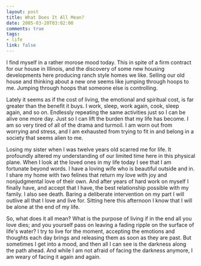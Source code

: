 ```yaml
--- 
layout: post
title: What Does It All Mean?
date: 2005-03-20T03:02:00
comments: true
tags:
- life
link: false
---
```

I find myself in a rather morose mood today. This in spite of a firm contract for our house in Illinois, and the discovery of some new housing developments here producing ranch style homes we like. Selling our old house and thinking about a new one seems like jumping through hoops to me. Jumping through hoops that someone else is controlling.

Lately it seems as if the cost of living, the emotional and spiritual cost, is far greater than the benefit it buys. I work, sleep, work again, cook, sleep again, and so on. Endlessly repeating the same activities just so I can be alive one more day. Just so I can lift the burden that my life has become. I am so very tired of all of the drama and turmoil. I am worn out from worrying and stress, and I am exhausted from trying to fit in and belong in a society that seems alien to me.

Losing my sister when I was twelve years old scarred me for life. It profoundly altered my understanding of our limited time here in this physical plane. When I look at the loved ones in my life today I see that I am fortunate beyond words. I have a loving wife who is beautiful outside and in. I share my home with two felines that return my love with joy and nonjudgmental love of their own. And after years of hard work on myself I finally have, and accept that I have, the best relationship possible with my family. I also see death. Baring a deliberate intervention on my part I will outlive all that I love and live for. Sitting here this afternoon I know that I will be alone at the end of my life.

So, what does it all mean? What is the purpose of living if in the end all you love dies; and you yourself pass on leaving a fading ripple on the surface of life's water? I try to live for the moment, accepting the emotions and thoughts each day brings and releasing them as soon as they are past. But sometimes I get into a mood, and then all I can see is the darkness along the path ahead. And while I am not afraid of facing the darkness anymore, I am weary of facing it again and again.
